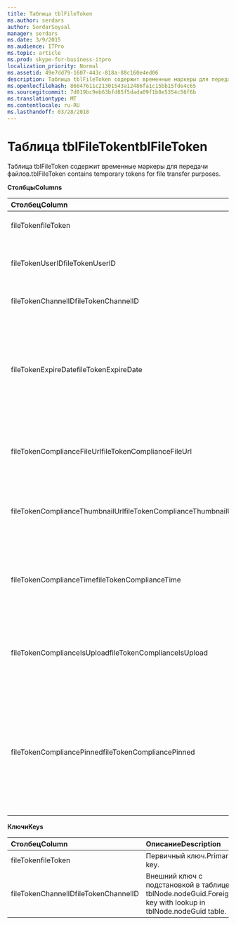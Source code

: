 ```yaml
---
title: Таблица tblFileToken
ms.author: serdars
author: SerdarSoysal
manager: serdars
ms.date: 3/9/2015
ms.audience: ITPro
ms.topic: article
ms.prod: skype-for-business-itpro
localization_priority: Normal
ms.assetid: 49e7dd79-1607-443c-818a-88c160e4ed06
description: Таблица tblFileToken содержит временные маркеры для передачи файлов.
ms.openlocfilehash: 86047611c21301543a12486fa1c15bb15fde4c65
ms.sourcegitcommit: 7d819bc9eb63bfd85f5dada09f1b8e5354c56f6b
ms.translationtype: MT
ms.contentlocale: ru-RU
ms.lasthandoff: 03/28/2018
---
```

# <a name="tblfiletoken"></a><span data-ttu-id="a6613-103">Таблица tblFileToken</span><span class="sxs-lookup"><span data-stu-id="a6613-103">tblFileToken</span></span>
 
<span data-ttu-id="a6613-104">Таблица tblFileToken содержит временные маркеры для передачи файлов.</span><span class="sxs-lookup"><span data-stu-id="a6613-104">tblFileToken contains temporary tokens for file transfer purposes.</span></span>
  
<span data-ttu-id="a6613-105">**Столбцы**</span><span class="sxs-lookup"><span data-stu-id="a6613-105">**Columns**</span></span>

|<span data-ttu-id="a6613-106">**Столбец**</span><span class="sxs-lookup"><span data-stu-id="a6613-106">**Column**</span></span>|<span data-ttu-id="a6613-107">**Тип**</span><span class="sxs-lookup"><span data-stu-id="a6613-107">**Type**</span></span>|<span data-ttu-id="a6613-108">**Описание**</span><span class="sxs-lookup"><span data-stu-id="a6613-108">**Description**</span></span>|
|:-----|:-----|:-----|
|<span data-ttu-id="a6613-109">fileToken</span><span class="sxs-lookup"><span data-stu-id="a6613-109">fileToken</span></span>  <br/> |<span data-ttu-id="a6613-110">nvarchar (50), отлично от null</span><span class="sxs-lookup"><span data-stu-id="a6613-110">nvarchar (50), not null</span></span>  <br/> |<span data-ttu-id="a6613-111">Уникальный маркер (GUID).</span><span class="sxs-lookup"><span data-stu-id="a6613-111">Unique token (a GUID).</span></span>  <br/> |
|<span data-ttu-id="a6613-112">fileTokenUserID</span><span class="sxs-lookup"><span data-stu-id="a6613-112">fileTokenUserID</span></span>  <br/> |<span data-ttu-id="a6613-113">int, не null</span><span class="sxs-lookup"><span data-stu-id="a6613-113">int, not null</span></span>  <br/> |<span data-ttu-id="a6613-114">Идентификатор субъекта, который передает файл.</span><span class="sxs-lookup"><span data-stu-id="a6613-114">ID of the principal that is transferring the file.</span></span>  <br/> |
|<span data-ttu-id="a6613-115">fileTokenChannelID</span><span class="sxs-lookup"><span data-stu-id="a6613-115">fileTokenChannelID</span></span>  <br/> |<span data-ttu-id="a6613-116">Идентификатор GUID, не может быть null</span><span class="sxs-lookup"><span data-stu-id="a6613-116">GUID, not null</span></span>  <br/> |<span data-ttu-id="a6613-117">GUID узла комнаты чата.</span><span class="sxs-lookup"><span data-stu-id="a6613-117">GUID of the chat room node.</span></span>  <br/> |
|<span data-ttu-id="a6613-118">fileTokenExpireDate</span><span class="sxs-lookup"><span data-stu-id="a6613-118">fileTokenExpireDate</span></span>  <br/> |<span data-ttu-id="a6613-119">DateTime, не может быть null</span><span class="sxs-lookup"><span data-stu-id="a6613-119">datetime, not null</span></span>  <br/> |<span data-ttu-id="a6613-120">Время истечения срока действия.</span><span class="sxs-lookup"><span data-stu-id="a6613-120">Expiration time.</span></span> <span data-ttu-id="a6613-121">(Маркеры срок действия которых истекает через 30 минут, пока не прикрепленных (см. следующие описания в этой статье).</span><span class="sxs-lookup"><span data-stu-id="a6613-121">(Tokens expire after 30 minutes, unless pinned (see the following descriptions in this column).</span></span>  <br/> |
|<span data-ttu-id="a6613-122">fileTokenComplianceFileUrl</span><span class="sxs-lookup"><span data-stu-id="a6613-122">fileTokenComplianceFileUrl</span></span>  <br/> |<span data-ttu-id="a6613-123">nvarchar(256)</span><span class="sxs-lookup"><span data-stu-id="a6613-123">nvarchar(256)</span></span>  <br/> |<span data-ttu-id="a6613-124">URL-адрес переданного файла (для использования службой соответствия).</span><span class="sxs-lookup"><span data-stu-id="a6613-124">URL of the transferred file (for Compliance service use).</span></span>  <br/> |
|<span data-ttu-id="a6613-125">fileTokenComplianceThumbnailUrl</span><span class="sxs-lookup"><span data-stu-id="a6613-125">fileTokenComplianceThumbnailUrl</span></span>  <br/> |<span data-ttu-id="a6613-126">nvarchar(256)</span><span class="sxs-lookup"><span data-stu-id="a6613-126">nvarchar(256)</span></span>  <br/> |<span data-ttu-id="a6613-127">URL-адрес эскиза переданного файла (для использования службой соответствия).</span><span class="sxs-lookup"><span data-stu-id="a6613-127">URL of the thumbnail for the transferred file (for Compliance service use).</span></span>  <br/> |
|<span data-ttu-id="a6613-128">fileTokenComplianceTime</span><span class="sxs-lookup"><span data-stu-id="a6613-128">fileTokenComplianceTime</span></span>  <br/> |<span data-ttu-id="a6613-129">datetime2</span><span class="sxs-lookup"><span data-stu-id="a6613-129">datetime2</span></span>  <br/> |<span data-ttu-id="a6613-130">Метка времени для операции переноса исходный файл (для использования службой соответствия).</span><span class="sxs-lookup"><span data-stu-id="a6613-130">Timestamp for the actual file transfer operation (for Compliance service use).</span></span>  <br/> |
|<span data-ttu-id="a6613-131">fileTokenComplianceIsUpload</span><span class="sxs-lookup"><span data-stu-id="a6613-131">fileTokenComplianceIsUpload</span></span>  <br/> |<span data-ttu-id="a6613-132">бит</span><span class="sxs-lookup"><span data-stu-id="a6613-132">bit</span></span>  <br/> |<span data-ttu-id="a6613-133">Значение true, если отправка; False при загрузке (для использования службой соответствия).</span><span class="sxs-lookup"><span data-stu-id="a6613-133">True if upload; False if download (for Compliance service use).</span></span>  <br/> |
|<span data-ttu-id="a6613-134">fileTokenCompliancePinned</span><span class="sxs-lookup"><span data-stu-id="a6613-134">fileTokenCompliancePinned</span></span>  <br/> |<span data-ttu-id="a6613-135">bit, не может быть null</span><span class="sxs-lookup"><span data-stu-id="a6613-135">bit, not null</span></span>  <br/> |<span data-ttu-id="a6613-136">Значение true, если прикрепленных маркер.</span><span class="sxs-lookup"><span data-stu-id="a6613-136">True if token is pinned.</span></span> <span data-ttu-id="a6613-137">Он используется для хранения маркера в таблице, пока служба соответствия имеет возможность получать соответствующие поля из нее.</span><span class="sxs-lookup"><span data-stu-id="a6613-137">It's used to keep the token in the table until Compliance service has a chance to retrieve the relevant fields from it.</span></span>  <br/> |
   
<span data-ttu-id="a6613-138">**Ключи**</span><span class="sxs-lookup"><span data-stu-id="a6613-138">**Keys**</span></span>

|<span data-ttu-id="a6613-139">**Столбец**</span><span class="sxs-lookup"><span data-stu-id="a6613-139">**Column**</span></span>|<span data-ttu-id="a6613-140">**Описание**</span><span class="sxs-lookup"><span data-stu-id="a6613-140">**Description**</span></span>|
|:-----|:-----|
|<span data-ttu-id="a6613-141">fileToken</span><span class="sxs-lookup"><span data-stu-id="a6613-141">fileToken</span></span>  <br/> |<span data-ttu-id="a6613-142">Первичный ключ.</span><span class="sxs-lookup"><span data-stu-id="a6613-142">Primary key.</span></span>  <br/> |
|<span data-ttu-id="a6613-143">fileTokenChannelID</span><span class="sxs-lookup"><span data-stu-id="a6613-143">fileTokenChannelID</span></span>  <br/> |<span data-ttu-id="a6613-144">Внешний ключ с подстановкой в таблице tblNode.nodeGuid.</span><span class="sxs-lookup"><span data-stu-id="a6613-144">Foreign key with lookup in tblNode.nodeGuid table.</span></span>  <br/> |
   


